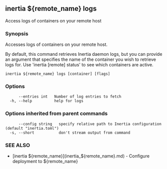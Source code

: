 ## inertia ${remote_name} logs

Access logs of containers on your remote host

### Synopsis

Accesses logs of containers on your remote host.
	
By default, this command retrieves Inertia daemon logs, but you can provide an
argument that specifies the name of the container you wish to retrieve logs for.
Use 'inertia [remote] status' to see which containers are active.

```
inertia ${remote_name} logs [container] [flags]
```

### Options

```
      --entries int   Number of log entries to fetch
  -h, --help          help for logs
```

### Options inherited from parent commands

```
      --config string   specify relative path to Inertia configuration (default "inertia.toml")
  -s, --short           don't stream output from command
```

### SEE ALSO

* [inertia ${remote_name}](inertia_${remote_name}.md)	 - Configure deployment to ${remote_name}

